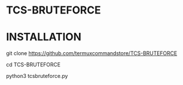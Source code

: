 # TCS-BRUTEFORCE 

# INSTALLATION 
git clone https://github.com/termuxcommandstore/TCS-BRUTEFORCE

cd TCS-BRUTEFORCE

python3 tcsbruteforce.py
